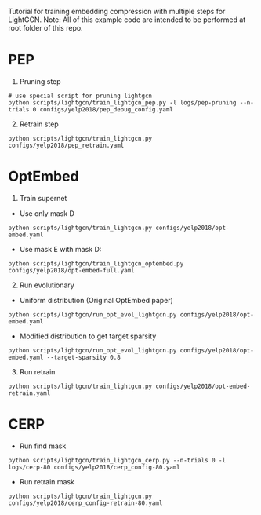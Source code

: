 Tutorial for training embedding compression with multiple steps for LightGCN.
Note: All of this example code are intended to be performed at root folder of this repo.

# PEP

1. Pruning step

```shell
# use special script for pruning lightgcn
python scripts/lightgcn/train_lightgcn_pep.py -l logs/pep-pruning --n-trials 0 configs/yelp2018/pep_debug_config.yaml
```

2. Retrain step

```shell
python scripts/lightgcn/train_lightgcn.py configs/yelp2018/pep_retrain.yaml
```

# OptEmbed

1. Train supernet

- Use only mask D

```shell
python scripts/lightgcn/train_lightgcn.py configs/yelp2018/opt-embed.yaml
```

- Use mask E with mask D:

```shell
python scripts/lightgcn/train_lightgcn_optembed.py configs/yelp2018/opt-embed-full.yaml
```

2. Run evolutionary

- Uniform distribution (Original OptEmbed paper)

```shell
python scripts/lightgcn/run_opt_evol_lightgcn.py configs/yelp2018/opt-embed.yaml
```

- Modified distribution to get target sparsity

```shell
python scripts/lightgcn/run_opt_evol_lightgcn.py configs/yelp2018/opt-embed.yaml --target-sparsity 0.8
```

3. Run retrain

```shell
python scripts/lightgcn/train_lightgcn.py configs/yelp2018/opt-embed-retrain.yaml
```

# CERP

- Run find mask

```shell
python scripts/lightgcn/train_lightgcn_cerp.py --n-trials 0 -l logs/cerp-80 configs/yelp2018/cerp_config-80.yaml
```

- Run retrain mask

```shell
python scripts/lightgcn/train_lightgcn.py configs/yelp2018/cerp_config-retrain-80.yaml
```
